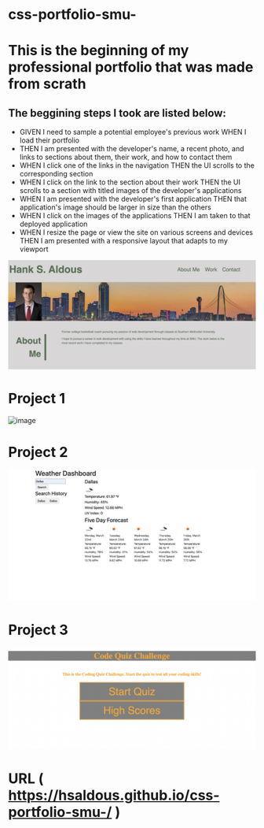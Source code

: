 # css-portfolio-smu-

# This is the beginning of my professional portfolio that was made from scrath

## The beggining steps I took are listed below:

  * GIVEN I need to sample a potential employee's previous work
    WHEN I load their portfolio
   * THEN I am presented with the developer's name, a recent photo, and links to sections  about them, their work, and how to contact them
  * WHEN I click one of the links in the navigation
   THEN the UI scrolls to the corresponding section
  * WHEN I click on the link to the section about their work
   THEN the UI scrolls to a section with titled images of the developer's applications
  * WHEN I am presented with the developer's first application
   THEN that application's image should be larger in size than the others
  * WHEN I click on the images of the applications
   THEN I am taken to that deployed application
  * WHEN I resize the page or view the site on various screens and devices
   THEN I am presented with a responsive layout that adapts to my viewport

![image](https://github.com/hsaldous/css-portfolio-smu-/blob/main/assets/images/portfolio%20screenshot.png?raw=true)

# Project 1
![image](https://github.com/hsaldous/css-portfolio-smu-/blob/main/assets/images/weatherFlix.png?raw=true)

# Project 2
![image](https://github.com/hsaldous/css-portfolio-smu-/blob/main/assets/images/Screen%20Shot%202021-03-21%20at%209.41.38%20PM.png?raw=true)

# Project 3
![image](https://github.com/hsaldous/css-portfolio-smu-/blob/main/assets/images/codeQuiz.png?raw=true)


 # URL ( https://hsaldous.github.io/css-portfolio-smu-/ )
